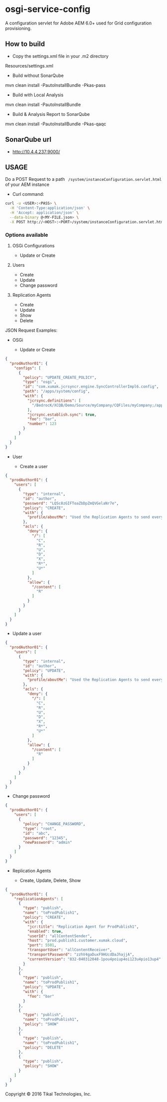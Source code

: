 # osgi-service-config

A configuration servlet for Adobe AEM 6.0+ used for Grid configuration provisioning.


## How to build
 - Copy the settings.xml file in your .m2 directory

 Resources/settings.xml

 - Build without SonarQube

 mvn clean install -PautoInstallBundle -Pkas-pass

 - Build with Local Analysis

 mvn clean install -PautoInstallBundle

 - Build & Analysis Report to SonarQube

 mvn clean install -PautoInstallBundle -Pkas-qaqc

## SonarQube url

 - http://10.4.4.237:9000/

## USAGE

Do a POST Request to a path ``` /system/instanceConfiguration.servlet.html``` of your AEM  instance

- Curl command:

```bash
curl -u <USER>:<PASS> \
  -H 'Content-Type:application/json' \
  -H 'Accept: application/json' \
  --data-binary @<MY-FILE.json> \
  -X POST http://<HOST>:<PORT>/system/instanceConfiguration.servlet.html
```

### Options available 

1. OSGi Configurations
    * Update or Create
 
2. Users
    * Create
    * Update
    * Change password
 
3. Replication Agents
    * Create
    * Update
    * Show
    * Delete


JSON Request Examples:

- OSGi

  * Update or Create

```json
{
  "prodAuthor01": {
    "configs": [
      {
        "policy": "UPDATE_CREATE_POLICY",
        "type": "osgi",
        "id": "com.xumak.jcrsyncr.engine.SyncControllerImpl6.config",
        "path": "/apps/system/config",
        "with": {
          "jcrsync.definitions": [
            "/BedrocK/XCQB/Demo/Source/myCompany/CQFiles/myCompany;/apps/grid"
          ],
          "jcrsync.establish.sync": true,
          "foo": "bar",
          "number": 123
        }
      }
    ]
  }
}
```

- User

  * Create a user

```json
{
  "prodAuthor01": {
    "users": [
      {
        "type": "internal",
        "id": "author",
        "password": "LQSc8zGIFToaZbDpZmQVGelaNr7e",
        "policy": "CREATE",
        "with": {
          "profile/aboutMe": "Used the Replication Agents to send everything under /content/*"
        },
        "acls": {
          "deny": {
            "/": [
              "C",
              "R",
              "U",
              "D",
              "X",
              "R*",
              "U*"
            ]
          },
          "allow": {
            "/content": [
              "R"
            ]
          }
        }
      }
    ]
  }
}
```

  * Update a user

```json
{
  "prodAuthor01": {
    "users": [
      {
        "type": "internal",
        "id": "author",
        "policy": "UPDATE",
        "with": {
          "profile/aboutMe": "Used the Replication Agents to send everything under /content/*"
        },
        "acls": {
          "deny": {
            "/": [
              "C",
              "R",
              "U",
              "D",
              "X",
              "R*",
              "U*"
            ]
          },
          "allow": {
            "/content": [
              "R"
            ]
          }
        }
      }
    ]
  }
}
```

  * Change password

```json
{
  "prodAuthor01": {
    "users": [
      {
        "policy": "CHANGE_PASSWORD",
        "type": "root",
        "id": "abc",
        "password": "12345",
        "newPassword": "admin"
      }
    ]
  }
}

```

- Replication Agents

  * Create, Update, Delete, Show

```json
{
  "prodAuthor01": {
    "replicationAgents": [
      {
        "type": "publish",
        "name": "toProdPublish1",
        "policy": "CREATE",
        "with": {
          "jcr:title": "Replication Agent for ProdPublish1",
          "enabled": true,
          "userId": "allContentSender",
          "host": "prod.publish1.customer.xumak.cloud",
          "port": 5501,
          "transportUser": "allContentReceiver",
          "transportPassword": "zzhV4gaDuxF9HUcdDaJhajjA",
          "currentVersion": "832-040312048-1pou4poiup4oi123u4pio13up4"
        }
      },
      {
        "type": "publish",
        "name": "toProdPublish1",
        "policy": "UPDATE",
        "with": {
          "foo": "bar"
        }
      },
      {
        "type": "publish",
        "name": "toProdPublish1",
        "policy": "SHOW"
      },
      {
        "type": "publish",
        "name": "toProdPublish1",
        "policy": "DELETE"
      },
      {
        "type": "publish",
        "policy": "SHOW"
      }
    ]
  }
}
```

Copyright © 2016 Tikal Technologies, Inc.